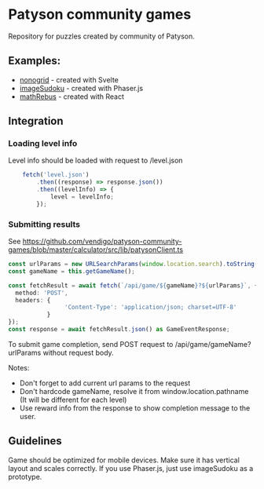 # Patyson community games

Repository for puzzles created by community of Patyson.

## Examples:

- [nonogrid](https://github.com/vendigo/patyson-community-games/tree/master/nonogrid) - created with Svelte
- [imageSudoku](https://github.com/vendigo/patyson-community-games/tree/master/imageSudoku) - created with Phaser.js
- [mathRebus](https://github.com/vendigo/patyson-community-games/tree/master/mathRebus) - created with React

## Integration

### Loading level info

Level info should be loaded with request to /level.json

```typescript
    fetch('level.json')
        .then((response) => response.json())
        .then((levelInfo) => {
            level = levelInfo;
        });
```

### Submitting results

See https://github.com/vendigo/patyson-community-games/blob/master/calculator/src/lib/patysonClient.ts

```typescript
const urlParams = new URLSearchParams(window.location.search).toString()
const gameName = this.getGameName();

const fetchResult = await fetch(`/api/game/${gameName}?${urlParams}`, {
  method: 'POST',
  headers: {
                'Content-Type': 'application/json; charset=UTF-8'
           }
});
const response = await fetchResult.json() as GameEventResponse;
```
To submit game completion, send POST request to /api/game/gameName?urlParams without request body.

Notes:
- Don't forget to add current url params to the request
- Don't hardcode gameName, resolve it from window.location.pathname (It will be different for each level)
- Use reward info from the response to show completion message to the user.

## Guidelines

Game should be optimized for mobile devices. Make sure it has vertical layout and scales correctly.
If you use Phaser.js, just use imageSudoku as a prototype.
